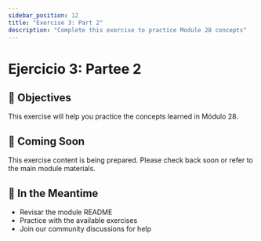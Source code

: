 ```yaml
---
sidebar_position: 12
title: "Exercise 3: Part 2"
description: "Complete this exercise to practice Module 28 concepts"
---
```


# Ejercicio 3: Partee 2

## 🎯 Objectives

This exercise will help you practice the concepts learned in Módulo 28.

## 📝 Coming Soon

This exercise content is being prepared. Please check back soon or refer to the main module materials.

## 🚀 In the Meantime

- Revisar the module README
- Practice with the available exercises
- Join our community discussions for help
